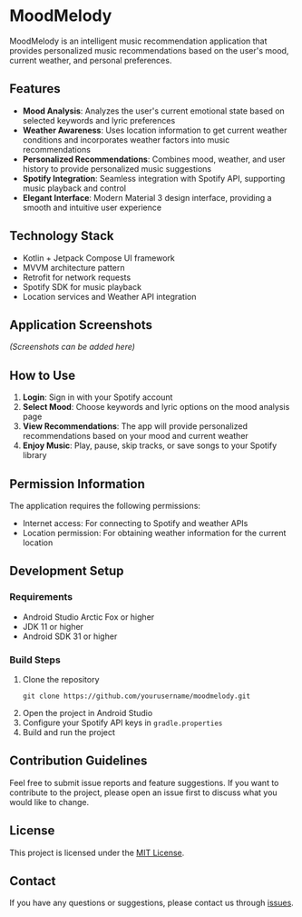 # MoodMelody

MoodMelody is an intelligent music recommendation application that provides personalized music recommendations based on the user's mood, current weather, and personal preferences.

## Features

- **Mood Analysis**: Analyzes the user's current emotional state based on selected keywords and lyric preferences
- **Weather Awareness**: Uses location information to get current weather conditions and incorporates weather factors into music recommendations
- **Personalized Recommendations**: Combines mood, weather, and user history to provide personalized music suggestions
- **Spotify Integration**: Seamless integration with Spotify API, supporting music playback and control
- **Elegant Interface**: Modern Material 3 design interface, providing a smooth and intuitive user experience

## Technology Stack

- Kotlin + Jetpack Compose UI framework
- MVVM architecture pattern
- Retrofit for network requests
- Spotify SDK for music playback
- Location services and Weather API integration

## Application Screenshots

*(Screenshots can be added here)*

## How to Use

1. **Login**: Sign in with your Spotify account
2. **Select Mood**: Choose keywords and lyric options on the mood analysis page
3. **View Recommendations**: The app will provide personalized recommendations based on your mood and current weather
4. **Enjoy Music**: Play, pause, skip tracks, or save songs to your Spotify library

## Permission Information

The application requires the following permissions:
- Internet access: For connecting to Spotify and weather APIs
- Location permission: For obtaining weather information for the current location

## Development Setup

### Requirements
- Android Studio Arctic Fox or higher
- JDK 11 or higher
- Android SDK 31 or higher

### Build Steps
1. Clone the repository
   ```
   git clone https://github.com/yourusername/moodmelody.git
   ```
2. Open the project in Android Studio
3. Configure your Spotify API keys in `gradle.properties`
4. Build and run the project

## Contribution Guidelines

Feel free to submit issue reports and feature suggestions. If you want to contribute to the project, please open an issue first to discuss what you would like to change.

## License

This project is licensed under the [MIT License](LICENSE).

## Contact

If you have any questions or suggestions, please contact us through [issues](https://github.com/yourusername/moodmelody/issues). 